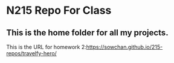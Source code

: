 # N215 Repo For Class

## This is the home folder for all my projects.

This is the URL for homework 2:https://sowchan.github.io/215-repos/travelfy-hero/
